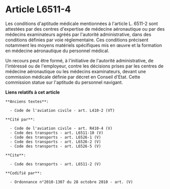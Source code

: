 # Article L6511-4

Les conditions d'aptitude médicale mentionnées à l'article L. 6511-2 sont attestées par des centres d'expertise de médecine
aéronautique ou par des médecins examinateurs agréés par l'autorité administrative, dans des conditions définies par voie
réglementaire. Ces conditions précisent notamment les moyens matériels spécifiques mis en œuvre et la formation en médecine
aéronautique du personnel médical. 

Un recours peut être formé, à l'initiative de l'autorité administrative, de l'intéressé ou de l'employeur, contre les
décisions prises par les centres de médecine aéronautique ou les médecins examinateurs, devant une commission médicale
définie par décret en Conseil d'Etat. Cette commission statue sur l'aptitude du personnel navigant.

**Liens relatifs à cet article**

	**Anciens textes**:

	  - Code de l'aviation civile - art. L410-2 (VT)

	**Cité par**:

	  - Code de l'aviation civile - art. R410-4 (V)
	  - Code des transports - art. L6511-10 (V)
	  - Code des transports - art. L6526-1 (V)
	  - Code des transports - art. L6526-2 (V)
	  - Code des transports - art. L6526-5 (V)

	**Cite**:

	  - Code des transports - art. L6511-2 (V)

	**Codifié par**:

	  - Ordonnance n°2010-1307 du 28 octobre 2010 - art. (V)
